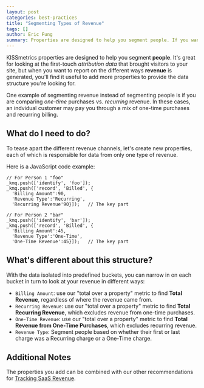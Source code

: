 ```yaml
---
layout: post
categories: best-practices
title: "Segmenting Types of Revenue"
tags: []
author: Eric Fung
summary: Properties are designed to help you segment people. If you want to segment your *revenue*, consider adding additional properties to structure the data for reports you want.
---
```

KISSmetrics properties are designed to help you segment **people**. It's great for looking at the first-touch *attribution data* that brought visitors to your site, but when you want to report on the different ways **revenue** is generated, you'll find it useful to add more properties to provide the data structure you're looking for.

One example of segmenting revenue instead of segmenting people is if you are comparing *one-time* purchases vs. *recurring* revenue. In these cases, an indvidual customer may pay you through a mix of one-time purchases and recurring billing.

## What do I need to do?

To tease apart the different revenue channels, let's create new properties, each of which is responsible for data from only one type of revenue.

Here is a JavaScript code example:

    // For Person 1 "foo"
    _kmq.push(['identify', 'foo']);
    _kmq.push(['record', 'Billed', {
      'Billing Amount':90,
      'Revenue Type':'Recurring',
      'Recurring Revenue'90}]);   // The key part
    
    // For Person 2 "bar"
    _kmq.push(['identify', 'bar']);
    _kmq.push(['record', 'Billed', {
      'Billing Amount':45,
      'Revenue Type':'One-Time',
      'One-Time Revenue':45}]);   // The key part

## What's different about this structure?

With the data isolated into predefined buckets, you can narrow in on each bucket in turn to look at your revenue in different ways:

* `Billing Amount`: use our "total over a property" metric to find **Total Revenue**, regardless of where the revenue came from.
* `Recurring Revenue`: use our "total over a property" metric to find **Total Recurring Revenue**, which excludes revenue from one-time purchases.
* `One-Time Revenue`: use our "total over a property" metric to find **Total Revenue from One-Time Purchases**, which excludes recurring revenue.
* `Revenue Type`: Segment people based on whether their first or last charge was a Recurring charge or a One-Time charge.

## Additional Notes

The properties you add can be combined with our other recommendations for [Tracking SaaS Revenue][saas-revenue].

[saas-revenue]: /best-practices/saas-revenue-essentials